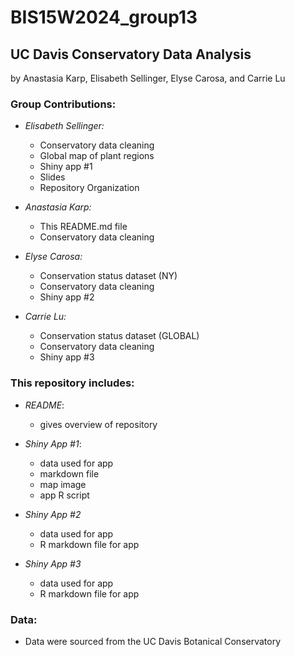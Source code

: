 # BIS15W2024_group13  
## UC Davis Conservatory Data Analysis  
by Anastasia Karp, Elisabeth Sellinger, Elyse Carosa, and Carrie Lu  


### Group Contributions:  
- *Elisabeth Sellinger:*  
  - Conservatory data cleaning
  - Global map of plant regions  
  - Shiny app #1
  - Slides
  - Repository Organization
  
- *Anastasia Karp:*  
  - This README.md file  
  - Conservatory data cleaning
  
- *Elyse Carosa:*  
  - Conservation status dataset (NY)
  - Conservatory data cleaning  
  - Shiny app #2

- *Carrie Lu:*  
  - Conservation status dataset (GLOBAL)
  - Conservatory data cleaning  
  - Shiny app #3


### This repository includes:  
- *README*:  
  - gives overview of repository  
  
- *Shiny App #1*:
  - data used for app
  - markdown file
  - map image
  - app R script
  
- *Shiny App #2*  
  - data used for app
  - R markdown file for app  

- *Shiny App #3*
  - data used for app
  - R markdown file for app
   
### Data:
- Data were sourced from the UC Davis Botanical Conservatory
